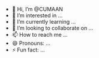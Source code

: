 - 👋 Hi, I’m @CUMAAN
- 👀 I’m interested in ...
- 🌱 I’m currently learning ...
- 💞️ I’m looking to collaborate on ...
- 📫 How to reach me ...
- 😄 Pronouns: ...
- ⚡ Fun fact: ...

<!---
CUMAAN/CUMAAN is a ✨ special ✨ repository because its `README.md` (this file) appears on your GitHub profile.
You can click the Preview link to take a look at your changes.
--->
